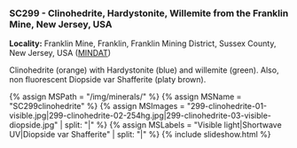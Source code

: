 
### SC299 - Clinohedrite, Hardystonite, Willemite from the Franklin Mine, New Jersey, USA

**Locality:**  Franklin Mine, Franklin, Franklin Mining District, Sussex County, New Jersey, USA ([MINDAT](https://www.mindat.org/loc-8541.html))  

Clinohedrite (orange) with Hardystonite (blue) and willemite (green). Also, non fluorescent Diopside var Shafferite (platy brown).

{% assign MSPath = "/img/minerals/" %}
{% assign MSName = "SC299clinohedrite" %}
{% assign MSImages = "299-clinohedrite-01-visible.jpg|299-clinohedrite-02-254hg.jpg|299-clinohedrite-03-visible-diopside.jpg" | split: "|" %}
{% assign MSLabels = "Visible light|Shortwave UV|Diopside var Shafferite" | split: "|" %}
{% include slideshow.html %}

